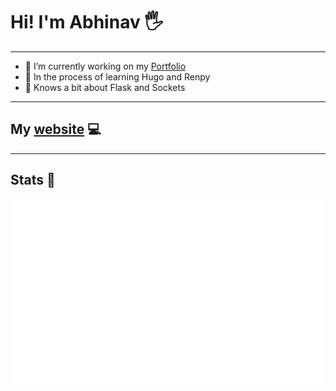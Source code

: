 # Hi! I'm Abhinav :raised_hand_with_fingers_splayed:

---

- 🔭 I’m currently working on my [Portfolio](https://blacksmithop.github.io/Portfolio/)
- 🧪 In the process of learning Hugo and Renpy
- 💬 Knows a bit about Flask and Sockets

---

 ## My [website](https://abhinav.page/) :computer:

---

## Stats :page_with_curl:
![](https://raw.githubusercontent.com/blacksmithop/github-stats/master/generated/overview.svg#gh-dark-mode-only)
